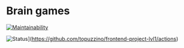 # Brain games

[![Maintainability](https://api.codeclimate.com/v1/badges/a99a88d28ad37a79dbf6/maintainability)](https://codeclimate.com/github/codeclimate/codeclimate/maintainability)

![Status](https://github.com/actions/topuzzino/frontend-project-lvl1/workflows/lint.yml/badge.svg)](https://github.com/topuzzino/frontend-project-lvl1/actions)
